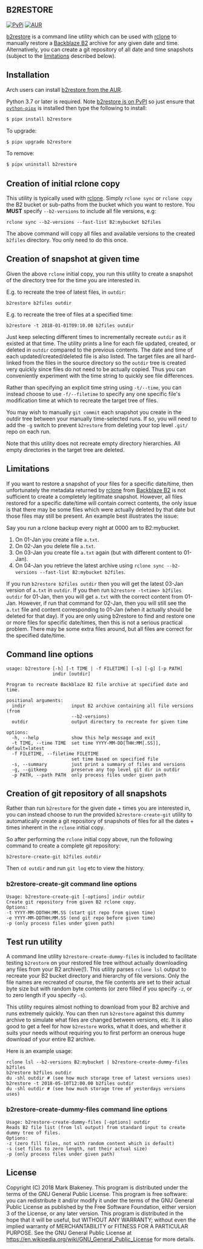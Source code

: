 ## B2RESTORE
[![PyPi](https://img.shields.io/pypi/v/b2restore)](https://pypi.org/project/b2restore/)
[![AUR](https://img.shields.io/aur/version/b2restore)](https://aur.archlinux.org/packages/b2restore/)

[b2restore](http://github.com/bulletmark/b2restore) is a command line
utility which can be used with [rclone](https://rclone.org/) to
manually restore a [Backblaze B2](https://www.backblaze.com/b2/) archive
for any given date and time. Alternatively, you can create a git
repository of all date and time snapshots (subject to the
[limitations](#limitations) described below).

## Installation

Arch users can install [b2restore from the
AUR](https://aur.archlinux.org/packages/b2restore/).

Python 3.7 or later is required. Note [b2restore is on
PyPI](https://pypi.org/project/b2restore/) so just ensure that
[`python-pipx`](https://pipx.pypa.io/stable/) is installed then type the
following to install:

```bash
$ pipx install b2restore
```

To upgrade:

```bash
$ pipx upgrade b2restore
```

To remove:

```bash
$ pipx uninstall b2restore
```

## Creation of initial rclone copy

This utility is typically used with [rclone](https://rclone.org/).
Simply `rclone sync` or `rclone copy` the B2 bucket or sub-paths from
the bucket which you want to restore. You **MUST** specify
`--b2-versions` to include all file versions, e.g:

```
rclone sync --b2-versions --fast-list B2:mybucket b2files
```

The above command will copy all files and available versions to the
created `b2files` directory. You only need to do this once.

## Creation of snapshot at given time

Given the above `rclone` initial copy, you run this utility to
create a snapshot of the directory tree for the time you are interested
in.

E.g. to recreate the tree of latest files, in `outdir`:

```
b2restore b2files outdir
```

E.g. to recreate the tree of files at a specified time:

```
b2restore -t 2018-01-01T09:10.00 b2files outdir
```

Just keep selecting different times to incrementally recreate `outdir`
as it existed at that time. The utility prints a line for each file
updated, created, or deleted in `outdir` compared to the previous
contents. The date and time of each updated/created/deleted file is also
listed. The target files are all hard-linked from the files in the
source directory so the `outdir` tree is created very quickly since
files do not need to be actually copied. Thus you can conveniently
experiment with the time string to quickly see file differences.

Rather than specifying an explicit time string using `-t/--time`, you
can instead choose to use `-f/--filetime` to specify any one specific
file's modification time at which to recreate the target tree of files.

You may wish to manually `git commit` each snapshot you create in the
outdir tree between your manually time-selected runs. If so, you will
need to add the `-g` switch to prevent `b2restore` from deleting your
top level `.git/` repo on each run.

Note that this utility does not recreate empty directory hierarchies.
All empty directories in the target tree are deleted.

## Limitations

If you want to restore a snapshot of your files for a specific
date/time, then unfortunately the metadata returned by
[rclone](https://rclone.org/) from [Backblaze
B2](https://www.backblaze.com/b2/) is not sufficient to create a
completely legitimate snapshot. However, all files restored for a
specific date/time will contain correct contents, the only issue is that
there may be some files which were actually deleted by that date but
those files may still be present. An example best illustrates the issue:

Say you run a rclone backup every night at 0000 am to B2:mybucket.

1. On 01-Jan you create a file `a.txt`.
2. On 02-Jan you delete file `a.txt`.
3. On 03-Jan you create file `a.txt` again (but with different content to 01-Jan).
4. On 04-Jan you retrieve the latest archive using `rclone sync
   --b2-versions --fast-list B2:mybucket b2files`.

If you run `b2restore b2files outdir` then you will get the latest
03-Jan version of `a.txt` in `outdir`. If you then run `b2restore -t<time>
b2files outdir` for 01-Jan, then you will get `a.txt` with the correct
content from 01-Jan. However, if run that command for 02-Jan, then you
will still see the `a.txt` file and content corresponding to 01-Jan
(when it actually should be deleted for that day). If you are only using
b2restore to find and restore one or more files for specific date/times, then
this is not a serious practical problem. There may be some extra files
around, but all files are correct for the specified date/time.

## Command line options

```
usage: b2restore [-h] [-t TIME | -f FILETIME] [-s] [-g] [-p PATH]
                 indir [outdir]

Program to recreate Backblaze B2 file archive at specified date and time.

positional arguments:
  indir                 input B2 archive containing all file versions (from
                        --b2-versions)
  outdir                output directory to recreate for given time

options:
  -h, --help            show this help message and exit
  -t TIME, --time TIME  set time YYYY-MM-DD[THH:MM[.SS]], default=latest
  -f FILETIME, --filetime FILETIME
                        set time based on specified file
  -s, --summary         just print a summary of files and versions
  -g, --gitkeep         preserve any top level git dir in outdir
  -p PATH, --path PATH  only process files under given path
```

## Creation of git repository of all snapshots

Rather than run `b2restore` for the given date + times you are
interested in, you can instead choose to run the provided
`b2restore-create-git` utility to automatically create a git repository
of snapshots of files for all the dates + times inherent in the `rclone`
initial copy.

So after performing the `rclone` initial copy above, run the following
command to create a complete git repository:

```
b2restore-create-git b2files outdir
```

Then `cd outdir` and run `git log` etc to view the history.

### b2restore-create-git command line options

```
Usage: b2restore-create-git [-options] indir outdir
Create git repository from given B2 rclone copy.
Options:
-t YYYY-MM-DDTHH:MM.SS (start git repo from given time)
-e YYYY-MM-DDTHH:MM.SS (end git repo before given time)
-p (only process files under given path)
```

## Test run utility

A command line utility `b2restore-create-dummy-files` is included to
facilitate testing `b2restore` on your restored file tree without
actually downloading any files from your B2 archive(!). This utility
parses `rclone lsl` output to recreate your B2 bucket directory and
hierarchy of file versions. Only the file names are recreated of course,
the file contents are set to their actual byte size but with random byte
contents (or zero filled if you specify `-z`, or to zero length if you
specify `-s`).

This utility requires almost nothing to download from your B2 archive
and runs extremely quickly. You can then run `b2restore` against this
dummy archive to simulate what files are changed between versions, etc.
It is also good to get a feel for how `b2restore` works, what it does,
and whether it suits your needs without requiring you to first perform
an onerous huge download of your entire B2 archive.

Here is an example usage:

```
rclone lsl --b2-versions B2:mybucket | b2restore-create-dummy-files b2files
b2restore b2files outdir
du -shl outdir # (see how much storage tree of latest versions uses)
b2restore -t 2018-05-10T12:00.00 b2files outdir
du -shl outdir # (see how much storage tree of yesterdays versions uses)
```

### b2restore-create-dummy-files command line options

```
Usage: b2restore-create-dummy-files [-options] outdir
Reads B2 file list (from lsl output) from standard input to create
dummy tree of files.
Options:
-z (zero fill files, not with random content which is default)
-s (set files to zero length, not their actual size)
-p (only process files under given path)
```

## License

Copyright (C) 2018 Mark Blakeney. This program is distributed under the
terms of the GNU General Public License.
This program is free software: you can redistribute it and/or modify it
under the terms of the GNU General Public License as published by the
Free Software Foundation, either version 3 of the License, or any later
version.
This program is distributed in the hope that it will be useful, but
WITHOUT ANY WARRANTY; without even the implied warranty of
MERCHANTABILITY or FITNESS FOR A PARTICULAR PURPOSE. See the GNU General
Public License at <https://en.wikipedia.org/wiki/GNU_General_Public_License> for more details.

<!-- vim: se ai syn=markdown: -->
